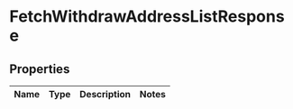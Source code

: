 

# FetchWithdrawAddressListResponse


## Properties

| Name | Type | Description | Notes |
|------------ | ------------- | ------------- | -------------|




